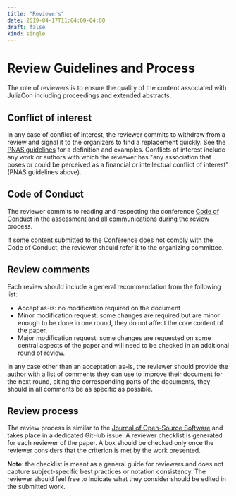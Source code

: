 ```yaml
---
title: "Reviewers"
date: 2019-04-17T11:04:00-04:00
draft: false
kind: single
---
```


# Review Guidelines and Process

The role of reviewers is to ensure the quality of the content associated with
JuliaCon including proceedings and extended abstracts.

## Conflict of interest

In any case of conflict of interest, the reviewer commits to withdraw from a
review and signal it to the organizers to find a replacement quickly.
See the [PNAS guidelines](https://www.pnas.org/page/authors/conflict-of-interest)
for a definition and examples. Conflicts of interest include any work or
authors with which the reviewer has "any association that poses or could be perceived
as a financial or intellectual conflict of interest" (PNAS guidelines above).

## Code of Conduct

The reviewer commits to reading and respecting the conference
[Code of Conduct](https://juliacon.org/2019/coc) in the assessment and all
communications during the review process.

If some content submitted to the Conference does not comply with the Code of Conduct,
the reviewer should refer it to the organizing committee.

## Review comments

Each review should include a general recommendation from the following list:

- Accept as-is: no modification required on the document
- Minor modification request: some changes are required but are minor enough to be done in one round, they do not affect the core content of the paper.
- Major modification request: some changes are requested on some central aspects of the paper and will need to be checked in an additional round of review.

In any case other than an acceptation as-is, the reviewer should provide the author with a list of
comments they can use to improve their document for the next round, citing the corresponding parts
of the documents, they should in all comments be as specific as possible.

## Review process

The review process is similar to the [Journal of Open-Source Software](http://joss.theoj.org)
and takes place in a dedicated GitHub issue.
A reviewer checklist is generated for each reviewer of the paper.
A box should be checked only once the reviewer considers that the criterion is met by the work presented.

**Note**: the checklist is meant as a general guide for reviewers and does not capture
subject-specific best practices or notation consistency. The reviewer should feel free
to indicate what they consider should be edited in the submitted work.
